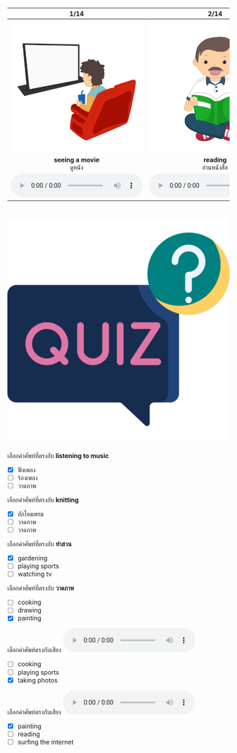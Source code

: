 <div class="carrousel">


|1/14|2/14|3/14|4/14|5/14|6/14|7/14|8/14|9/14|10/14|11/14|12/14|13/14|14/14|
| :----: | :----: | :----: | :----: | :----: | :----: | :----: | :----: | :----: | :----: | :----: | :----: | :----: | :----: |
|![](/media/img/hobbies__seeing&#x20;a&#x20;movie.svg)|![](/media/img/hobbies__reading.svg)|![](/media/img/hobbies__gardening.svg)|![](/media/img/hobbies__surfing&#x20;the&#x20;internet.svg)|![](/media/img/hobbies__listening&#x20;to&#x20;music.svg)|![](/media/img/hobbies__drawing.svg)|![](/media/img/hobbies__cooking.svg)|![](/media/img/hobbies__playing&#x20;sports.svg)|![](/media/img/hobbies__watching&#x20;tv.svg)|![](/media/img/hobbies__knitting.svg)|![](/media/img/hobbies__singing.svg)|![](/media/img/hobbies__taking&#x20;photos.svg)|![](/media/img/hobbies__painting.svg)|![](/media/img/hobbies__playing&#x20;with&#x20;pet.svg)|
|**seeing a movie**<br>ดูหนัง|**reading**<br>อ่านหนังสือ|**gardening**<br>ทําสวน|**surfing the internet**<br>ท่องอินเทอร์เน็ต|**listening to music**<br>ฟังเพลง|**drawing**<br>วาดภาพ|**cooking**<br>ทําอาหาร|**playing sports**<br>เล่นกีฬา|**watching tv**<br>ดูทีวี|**knitting**<br> ถักไหมพรม|**singing**<br>ร้องเพลง|**taking photos**<br>ถ่ายภาพ|**painting**<br>วาดภาพ|**playing with pet**<br>เล่นกับสัตว์เลี้ยง|
|![](/media/audio/seeing&#x20;a&#x20;movie.mp3)|![](/media/audio/reading.mp3)|![](/media/audio/gardening.mp3)|![](/media/audio/surfing&#x20;the&#x20;internet.mp3)|![](/media/audio/listening&#x20;to&#x20;music.mp3)|![](/media/audio/drawing.mp3)|![](/media/audio/cooking.mp3)|![](/media/audio/playing&#x20;sports.mp3)|![](/media/audio/watching&#x20;tv.mp3)|![](/media/audio/knitting.mp3)|![](/media/audio/singing.mp3)|![](/media/audio/taking&#x20;photos.mp3)|![](/media/audio/painting.mp3)|![](/media/audio/playing&#x20;with&#x20;pet.mp3)|

</div>



# ![icon](/media/icons/quiz.svg) 


 เลือกคำศัพท์ที่ตรงกับ **listening to music**
 - [x] ฟังเพลง
 - [ ] ร้องเพลง
 - [ ] วาดภาพ

 เลือกคำศัพท์ที่ตรงกับ **knitting**
 - [x]  ถักไหมพรม
 - [ ] วาดภาพ
 - [ ] วาดภาพ

 เลือกคำศัพท์ที่ตรงกับ **ทําสวน**
 - [x] gardening
 - [ ] playing sports
 - [ ] watching tv

 เลือกคำศัพท์ที่ตรงกับ **วาดภาพ**
 - [ ] cooking
 - [ ] drawing
 - [x] painting

 เลือกคำศัพท์ตรงกับเสียง ![](/media/audio/taking&#x20;photos.mp3) 
 - [ ] cooking
 - [ ] playing sports
 - [x] taking photos

 เลือกคำศัพท์ตรงกับเสียง ![](/media/audio/painting.mp3) 
 - [x] painting
 - [ ] reading
 - [ ] surfing the internet
